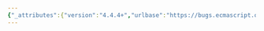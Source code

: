 ```yaml
---
{"_attributes":{"version":"4.4.4+","urlbase":"https://bugs.ecmascript.org/","maintainer":"dherman@mozilla.com"},"bug":{"bug_id":2163,"creation_ts":"2013-11-02 02:19:00 -0700","short_desc":"22.2.1.2 %TypedArray%: Set internal slots in consecutive steps","delta_ts":"2013-11-08 13:09:26 -0800","product":"Draft for 6th Edition","component":"technical issue","version":"Rev 20: October 28, 2013 Draft","rep_platform":"All","op_sys":"All","bug_status":"RESOLVED","resolution":"FIXED","priority":"Normal","bug_severity":"normal","everconfirmed":true,"reporter":{"uid":"andrebargull","name":"André Bargull"},"assigned_to":{"uid":"allen","name":"Allen Wirfs-Brock"},"long_desc":[{"commentid":6364,"comment_count":0,"who":{"uid":"andrebargull","name":"André Bargull"},"bug_when":"2013-11-02 02:19:51 -0700","thetext":"22.2.1.2 %TypedArray% ( typedArray ):\n\nThe internal slots of the TypedArray object should be set in consecutive steps. Otherwise it's possible to object could end up half-initialised, for example in case of out-of-memory situations. That means move steps 25-26 before steps 22-24."},{"commentid":6408,"comment_count":1,"who":{"uid":"allen","name":"Allen Wirfs-Brock"},"bug_when":"2013-11-03 09:02:37 -0800","thetext":"fixed in rev21 editor's draft"},{"commentid":6581,"comment_count":2,"who":{"uid":"allen","name":"Allen Wirfs-Brock"},"bug_when":"2013-11-08 13:09:26 -0800","thetext":"fixed in rev21 draft"}]}}
---
```

